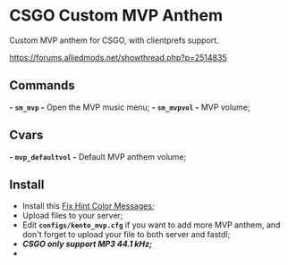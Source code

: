 # CSGO Custom MVP Anthem
Custom MVP anthem for CSGO, with clientprefs support.

https://forums.alliedmods.net/showthread.php?p=2514835

## Commands
**- `sm_mvp` -** Open the MVP music menu;
**- `sm_mvpvol` -** MVP volume;

## Cvars
**- `mvp_defaultvol` -** Default MVP anthem volume;

## Install
- Install this [Fix Hint Color Messages](https://github.com/Franc1sco/FixHintColorMessages);
- Upload files to your server;
- Edit **`configs/kento_mvp.cfg`** if you want to add more MVP anthem, and don't forget to upload your file to both server and fastdl;
- ***CSGO only support MP3 44.1 kHz;***
- 
